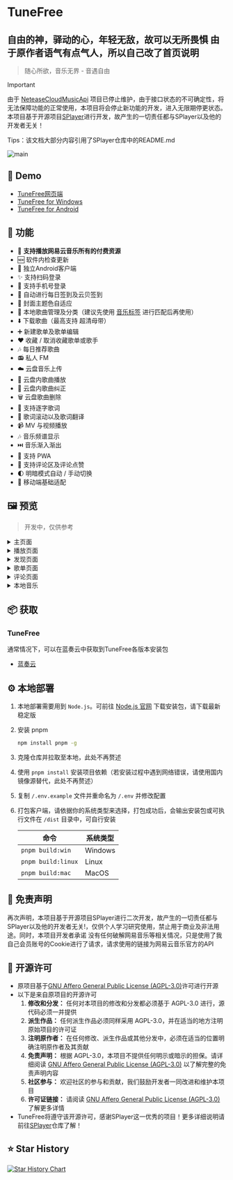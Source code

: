 
# TuneFree

<h2>自由的神，驿动的心，年轻无敌，故可以无所畏惧
  由于原作者语气有点气人，所以自己改了首页说明 </h2>


> 随心所欲，音乐无界 - 音遇自由

> [!IMPORTANT]
>
> 由于 [NeteaseCloudMusicApi](https://github.com/Binaryify/NeteaseCloudMusicApi) 项目已停止维护，由于接口状态的不可确定性，将无法保障功能的正常使用，本项目将会停止新功能的开发，进入无限期停更状态。本项目基于开源项目[SPlayer](https://github.com/imsyy/SPlayer)进行开发，故产生的一切责任都与SPlayer以及他的开发者无关！
>
> Tips：该文档大部分内容引用了SPlayer仓库中的README.md

![main](/screenshots/TuneFree.jpg)


## 👀 Demo

- [TuneFree网页端](https://pt.sayqz.com)
- [TuneFree for Windows](https://sayqz.lanpv.com/iN56k1o4ms3i)
- [TuneFree for Android](https://sayqz.lanpv.com/ipru71xs00qj)

## 🎉 功能

- 🎵 **支持播放网易云音乐所有的付费资源**
- 🆕 软件内检查更新
- 🤳 独立Android客户端
- ✨ 支持扫码登录
- 📱 支持手机号登录
- 📅 自动进行每日签到及云贝签到
- 🎨 封面主题色自适应
- 📁 本地歌曲管理及分类（建议先使用 [音乐标签](https://www.cnblogs.com/vinlxc/p/11347744.html) 进行匹配后再使用）
- ⬇️ 下载歌曲（最高支持 超清母带）
- ➕ 新建歌单及歌单编辑
- ❤️ 收藏 / 取消收藏歌单或歌手
- 🎶 每日推荐歌曲
- 📻 私人 FM
- ☁️ 云盘音乐上传
- 📂 云盘内歌曲播放
- 🔄 云盘内歌曲纠正
- 🗑️ 云盘歌曲删除
- 📝 支持逐字歌词
- 🔄 歌词滚动以及歌词翻译
- 📹 MV 与视频播放
- 🎶 音乐频谱显示
- ⏭️ 音乐渐入渐出
- 🔄 支持 PWA
- 💬 支持评论区及评论点赞
- 🌓 明暗模式自动 / 手动切换
- 📱 移动端基础适配


## 🖼️ 预览

> 开发中，仅供参考

<details>
<summary>主页面</summary>

![主页面](/screenshots/TuneFree%20-%20主页面.jpg)

</details>

<details>
<summary>播放页面</summary>

![播放页面](/screenshots/TuneFree%20-%20播放页面.jpg)

</details>

<details>
<summary>发现页面</summary>

![发现页面](/screenshots/TuneFree%20-%20发现页面.jpg)

</details>

<details>
<summary>歌单页面</summary>

![发现页面](/screenshots/TuneFree%20-%20歌单页面.jpg)

</details>

<details>
<summary>评论页面</summary>

![发现页面](/screenshots/TuneFree%20-%20评论页面.jpg)

</details>

<details>
<summary>本地音乐</summary>

![发现页面](/screenshots/TuneFree%20-%20本地音乐.jpg)

</details>

## 📦️ 获取
### TuneFree
通常情况下，可以在蓝奏云中获取到TuneFree各版本安装包
- [蓝奏云](https://sayqz.lanpv.com/s/tunefree)

## ⚙️ 本地部署

1. 本地部署需要用到 `Node.js`。可前往 [Node.js 官网](https://nodejs.org/zh-cn/) 下载安装包，请下载最新稳定版
2. 安装 pnpm

   ```bash
   npm install pnpm -g
   ```

3. 克隆仓库并拉取至本地，此处不再赘述
4. 使用 `pnpm install` 安装项目依赖（若安装过程中遇到网络错误，请使用国内镜像源替代，此处不再赘述）
5. 复制 `/.env.example` 文件并重命名为 `/.env` 并修改配置
6. 打包客户端，请依据你的系统类型来选择，打包成功后，会输出安装包或可执行文件在 `/dist` 目录中，可自行安装

   | 命令               | 系统类型 |
   | ------------------ | -------- |
   | `pnpm build:win`   | Windows  |
   | `pnpm build:linux` | Linux    |
   | `pnpm build:mac`   | MacOS    |

## 📢 免责声明

再次声明，本项目基于开源项目SPlayer进行二次开发，故产生的一切责任都与SPlayer以及他的开发者无关!，仅供个人学习研究使用，禁止用于商业及非法用途。同时，本项目开发者承诺 没有任何破解网易音乐等相关情况，只是使用了我自己会员账号的Cookie进行了请求，请求使用的链接为网易云音乐官方的API


## 📜 开源许可
- 原项目基于[GNU Affero General Public License (AGPL-3.0)](https://www.gnu.org/licenses/agpl-3.0.html)许可进行开源
- 以下是来自原项目的开源许可
  1. **修改和分发：** 任何对本项目的修改和分发都必须基于 AGPL-3.0 进行，源代码必须一并提供
  2. **派生作品：** 任何派生作品必须同样采用 AGPL-3.0，并在适当的地方注明原始项目的许可证
  3. **注明原作者：** 在任何修改、派生作品或其他分发中，必须在适当的位置明确注明原作者及其贡献
  4. **免责声明：** 根据 AGPL-3.0，本项目不提供任何明示或暗示的担保。请详细阅读 [GNU Affero General Public License (AGPL-3.0)](https://www.gnu.org/licenses/agpl-3.0.html) 以了解完整的免责声明内容
  5. **社区参与：** 欢迎社区的参与和贡献，我们鼓励开发者一同改进和维护本项目
  6. **许可证链接：** 请阅读 [GNU Affero General Public License (AGPL-3.0)](https://www.gnu.org/licenses/agpl-3.0.html) 了解更多详情
- TuneFree将遵守该开源许可，感谢SPlayer这一优秀的项目！更多详细说明请前往[SPlayer](https://github.com/imsyy/SPlayer)仓库了解！


## ⭐ Star History

[![Star History Chart](https://api.star-history.com/svg?repos=GSQZ/TuneFree&type=Date)](https://star-history.com/#GSQZ/TuneFree&Date)
